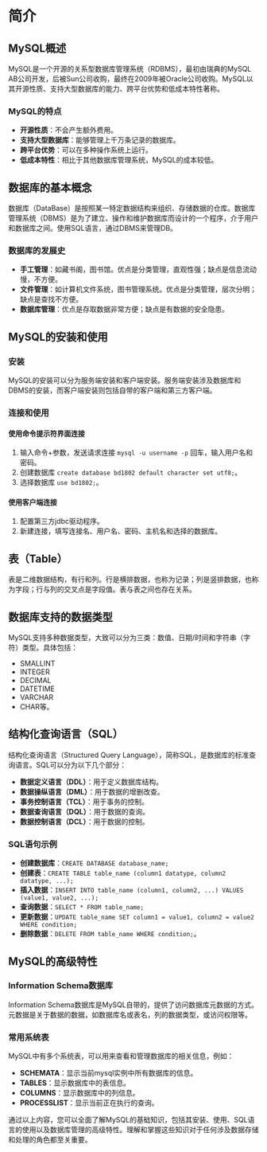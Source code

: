 # 简介

## MySQL概述

MySQL是一个开源的关系型数据库管理系统（RDBMS），最初由瑞典的MySQL AB公司开发，后被Sun公司收购，最终在2009年被Oracle公司收购。MySQL以其开源性质、支持大型数据库的能力、跨平台优势和低成本特性著称。

### MySQL的特点

- **开源性质**：不会产生额外费用。
- **支持大型数据库**：能够管理上千万条记录的数据库。
- **跨平台优势**：可以在多种操作系统上运行。
- **低成本特性**：相比于其他数据库管理系统，MySQL的成本较低。

## 数据库的基本概念

数据库（DataBase）是按照某一特定数据结构来组织、存储数据的仓库。数据库管理系统（DBMS）是为了建立、操作和维护数据库而设计的一个程序，介于用户和数据库之间。使用SQL语言，通过DBMS来管理DB。

### 数据库的发展史

- **手工管理**：如藏书阁，图书馆。优点是分类管理，直观性强；缺点是信息流动慢，不方便。
- **文件管理**：如计算机文件系统，图书管理系统。优点是分类管理，层次分明；缺点是查找不方便。
- **数据库管理**：优点是存取数据非常方便；缺点是有数据的安全隐患。

## MySQL的安装和使用

### 安装

MySQL的安装可以分为服务端安装和客户端安装。服务端安装涉及数据库和DBMS的安装，而客户端安装则包括自带的客户端和第三方客户端。

### 连接和使用

#### 使用命令提示符界面连接

1. 输入命令+参数，发送请求连接 `mysql -u username -p` 回车，输入用户名和密码。
2. 创建数据库 `create database bd1802 default character set utf8;`。
3. 选择数据库 `use bd1802;`。

#### 使用客户端连接

1. 配置第三方jdbc驱动程序。
2. 新建连接，填写连接名、用户名、密码、主机名和选择的数据库。

## 表（Table）

表是二维数据结构，有行和列。行是横排数据，也称为记录；列是竖排数据，也称为字段；行与列的交叉点是字段值。表与表之间也存在关系。

## 数据库支持的数据类型

MySQL支持多种数据类型，大致可以分为三类：数值、日期/时间和字符串（字符）类型。具体包括：

- SMALLINT
- INTEGER
- DECIMAL
- DATETIME
- VARCHAR
- CHAR等。

## 结构化查询语言（SQL）

结构化查询语言（Structured Query Language），简称SQL，是数据库的标准查询语言。SQL可以分为以下几个部分：

- **数据定义语言（DDL）**：用于定义数据库结构。
- **数据操纵语言（DML）**：用于数据的增删改查。
- **事务控制语言（TCL）**：用于事务的控制。
- **数据查询语言（DQL）**：用于数据的查询。
- **数据控制语言（DCL）**：用于数据的控制。

### SQL语句示例

- **创建数据库**：`CREATE DATABASE database_name;`
- **创建表**：`CREATE TABLE table_name (column1 datatype, column2 datatype, ...);`
- **插入数据**：`INSERT INTO table_name (column1, column2, ...) VALUES (value1, value2, ...);`
- **查询数据**：`SELECT * FROM table_name;`
- **更新数据**：`UPDATE table_name SET column1 = value1, column2 = value2 WHERE condition;`
- **删除数据**：`DELETE FROM table_name WHERE condition;`。

## MySQL的高级特性

### Information Schema数据库

Information Schema数据库是MySQL自带的，提供了访问数据库元数据的方式。元数据是关于数据的数据，如数据库名或表名，列的数据类型，或访问权限等。

### 常用系统表

MySQL中有多个系统表，可以用来查看和管理数据库的相关信息，例如：

- **SCHEMATA**：显示当前mysql实例中所有数据库的信息。
- **TABLES**：显示数据库中的表信息。
- **COLUMNS**：显示数据库中的列信息。
- **PROCESSLIST**：显示当前正在执行的查询。

通过以上内容，您可以全面了解MySQL的基础知识，包括其安装、使用、SQL语言的使用以及数据库管理的高级特性。理解和掌握这些知识对于任何涉及数据存储和处理的角色都至关重要。
